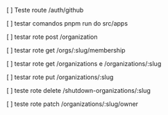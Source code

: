 [ ] Teste route /auth/github

[ ] testar comandos pnpm run do src/apps

[ ] testar rote post /organization

[ ] testar rote get /orgs/:slug/membership

[ ] testar rote get /organizations e /organizations/:slug

[ ] testar rote put /organizations/:slug

[ ] teste rote delete /shutdown-organizations/:slug

[ ] teste rote patch /organizations/:slug/owner